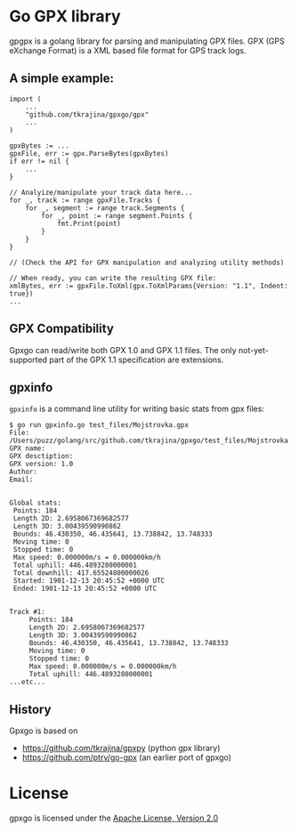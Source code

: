 # Go GPX library

gpgpx is a golang library for parsing and manipulating GPX files. GPX (GPS eXchange Format) is a XML based file format for GPS track logs. 

## A simple example:

    import (
        ...
        "github.com/tkrajina/gpxgo/gpx"
        ...
    )

    gpxBytes := ...
	gpxFile, err := gpx.ParseBytes(gpxBytes)
	if err != nil {
        ...
	}

    // Analyize/manipulate your track data here...
	for _, track := range gpxFile.Tracks {
		for _, segment := range track.Segments {
			for _, point := range segment.Points {
				fmt.Print(point)
			}
		}
	}

    // (Check the API for GPX manipulation and analyzing utility methods)

    // When ready, you can write the resulting GPX file:
	xmlBytes, err := gpxFile.ToXml(gpx.ToXmlParams{Version: "1.1", Indent: true})
    ...

## GPX Compatibility

Gpxgo can read/write both GPX 1.0 and GPX 1.1 files. The only not-yet-supported part of the GPX 1.1 specification are extensions.

## gpxinfo

`gpxinfo` is a command line utility for writing basic stats from gpx files:

    $ go run gpxinfo.go test_files/Mojstrovka.gpx
    File: /Users/puzz/golang/src/github.com/tkrajina/gpxgo/test_files/Mojstrovka.gpx
    GPX name:
    GPX desctiption:
    GPX version: 1.0
    Author:
    Email:


    Global stats:
     Points: 184
     Length 2D: 2.6958067369682577
     Length 3D: 3.00439590990862
     Bounds: 46.430350, 46.435641, 13.738842, 13.748333
     Moving time: 0
     Stopped time: 0
     Max speed: 0.000000m/s = 0.000000km/h
     Total uphill: 446.4893280000001
     Total downhill: 417.65524800000026
     Started: 1901-12-13 20:45:52 +0000 UTC
     Ended: 1901-12-13 20:45:52 +0000 UTC


    Track #1:
         Points: 184
         Length 2D: 2.6958067369682577
         Length 3D: 3.00439590990862
         Bounds: 46.430350, 46.435641, 13.738842, 13.748333
         Moving time: 0
         Stopped time: 0
         Max speed: 0.000000m/s = 0.000000km/h
         Total uphill: 446.4893280000001
    ...etc...

## History

Gpxgo is based on 

 * https://github.com/tkrajina/gpxpy (python gpx library)
 * https://github.com/ptrv/go-gpx (an earlier port of gpxgo)

# License

gpxgo is licensed under the [Apache License, Version 2.0](http://www.apache.org/licenses/LICENSE-2.0)
